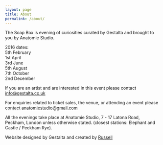 ```yaml
---
layout: page
title: About
permalink: /about/
---
```


The Soap Box is evening of curiosities curated by Gestalta and brought to you by Anatomie Studio.

2016 dates:<br>
5th February<br>
1st April<br>
3rd June<br>
5th August<br>
7th October<br>
2nd December<br>

If you are an artist and are interested in this event please contact [info@gestalta.co.uk](mailto:info@gestalta.co.uk)

For enquiries related to ticket sales, the venue, or attending an event please contact [anatomiestudio@gmail.com](mailto:anatomiestudio@gmail.com)

All the evenings take place at Anatomie Studio, 7 - 17 Latona Road, Peckham, London unless otherwise stated. (closest stations: Elephant and Castle / Peckham Rye).

Website designed by Gestalta and created by [Russell](http://russelldunphy.com)
